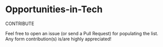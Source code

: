 # Opportunities-in-Tech

CONTRIBUTE

Feel free to open an issue (or send a Pull Request) for populating the list. Any form contribution(s) is/are highly appreciated!
